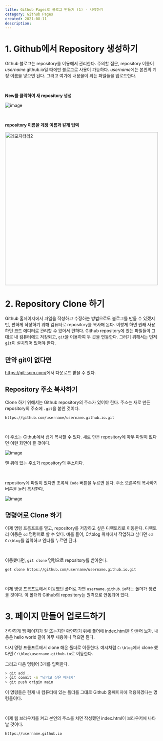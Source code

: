 ```yaml
---
title: Github Pages로 블로그 만들기 (1) - 시작하기
category: Github Pages
created: 2021-08-11
description:
---
```


# 1. Github에서 Repository 생성하기

Github 블로그는 repository를 이용해서 관리한다. 주의할 점은, repository 이름이 _username_.github.io일 때에만 블로그로 사용이 가능하다. *username*에는 본인의 계정 이름을 넣으면 된다. 그러고 여기에 내용물이 되는 파일들을 업로드한다.

<br>

**New를 클릭하여 새 repository 생성**

![image](https://user-images.githubusercontent.com/86853786/128949181-d862f456-7e8d-4108-8e9c-5f0f2e419a7e.png)

<br>

**repository 이름을 계정 이름과 같게 입력**

<img width="500" alt="레포지터리2" src="https://user-images.githubusercontent.com/86853786/128949235-93c2ca92-a35e-43c1-a9b4-75d371e7b523.png">

# 2. Repository Clone 하기

Github 홈페이지에서 파일을 작성하고 수정하는 방법으로도 블로그를 만들 수 있겠지만, 편하게 작성하기 위해 컴퓨터로 repository를 복사해 온다. 이렇게 하면 원래 사용하던 코드 에디터로 관리할 수 있어서 편하다. Github repository에 있는 파일들이 그대로 내 컴퓨터에도 저장되고, `git`을 이용하여 두 곳을 연동한다. 그러기 위해서는 먼저 `git`이 설치되어 있어야 한다.

## 만약 git이 없다면

<https://git-scm.com/>에서 다운로드 받을 수 있다.

## Repository 주소 복사하기

Clone 하기 위해서는 Github repository의 주소가 있어야 한다. 주소는 새로 만든 repository의 주소에 `.git`을 붙인 것이다.

    https://github.com/username/username.github.io.git

<br>

이 주소는 Github에서 쉽게 복사할 수 있다. 새로 만든 repository에 아무 파일이 없다면 이런 화면이 뜰 것이다.

![image](https://user-images.githubusercontent.com/86853786/128952319-04bac245-67c8-409c-a679-be4ddb904285.png)

맨 위에 있는 주소가 repository의 주소이다.

<br>

repository에 파일이 있다면 초록색 `Code` 버튼을 누르면 된다. 주소 오른쪽의 복사하기 버튼을 눌러 복사한다.

![image](https://user-images.githubusercontent.com/86853786/128951285-ac3cfc44-680e-4680-98dc-20a229743681.png)

## 명령어로 Clone 하기

이제 명령 프롬프트를 열고, repository를 저장하고 싶은 디렉토리로 이동한다. 디렉토리 이동은 `cd` 명령어로 할 수 있다. 예를 들어, C:\blog 위치에서 작업하고 싶다면 `cd C:\blog`를 입력하고 엔터를 누르면 된다.

<br>

이동했다면, `git clone` 명령으로 repository를 받아온다.

    get clone https://github.com/username/username.github.io.git

<br>

이제 명령 프롬프트에서 이동했던 폴더로 가면 `username.github.io`라는 폴더가 생겼을 것이다. 이 폴더와 Github의 repository는 원격으로 연동되어 있다.

# 3. 페이지 만들어 업로드하기

간단하게 웹 페이지가 잘 뜨는지만 확인하기 위해 폴더에 index.html을 만들어 보자. 내용은 hello world 같이 아무 내용이나 적으면 된다.

다시 명령 프롬프트에서 clone 해온 폴더로 이동한다. 예시처럼 `C:\blog`에서 clone 했다면 `C:\blog\username.github.io`로 이동한다.

그리고 다음 명령어 3개를 입력한다.

```sh
> git add .
> git commit -m "남기고 싶은 메시지"
> git push origin main
```

이 명령들은 현재 내 컴퓨터에 있는 폴더를 그대로 Github 홈페이지에 적용하겠다는 명령들이다.

<br>

이제 웹 브라우저를 켜고 본인의 주소를 치면 작성했던 index.html이 브라우저에 나타날 것이다.

    https://username.github.io
